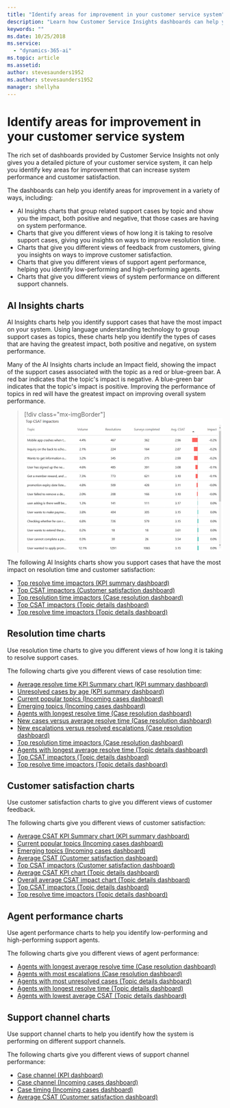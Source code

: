 ```yaml
---
title: "Identify areas for improvement in your customer service system"
description: "Learn how Customer Service Insights dashboards can help you identify areas for improvement in your customer service system."
keywords: ""
ms.date: 10/25/2018
ms.service:
  - "dynamics-365-ai"
ms.topic: article
ms.assetid: 
author: stevesaunders1952
ms.author: stevesaunders1952
manager: shellyha
---
```


# Identify areas for improvement in your customer service system

The rich set of dashboards provided by Customer Service Insights not only gives you a detailed picture of your customer service system, it can help you identify key areas for improvement that can increase system performance and customer satisfaction.

The dashboards can help you identify areas for improvement in a variety of ways, including:

* AI Insights charts that group related support cases by topic and show you the impact, both positive and negative, that those cases are having on system performance.
* Charts that give you different views of how long it is taking to resolve support cases, giving you insights on ways to improve resolution time.
* Charts that give you different views of feedback from customers, giving you insights on ways to improve customer satisfaction.
* Charts that give you different views of support agent performance, helping you identify low-performing and high-performing agents.
* Charts that give you different views of system performance on different support channels.

## AI Insights charts

AI Insights charts help you identify support cases that have the most impact on your system. Using language understanding technology to group support cases as topics, these charts help you identify the types of cases that are having the greatest impact, both positive and negative, on system performance.

Many of the AI Insights charts include an Impact field, showing the impact of the support cases associated with the topic as a red or blue-green bar. A red bar indicates that the topic's impact is negative. A blue-green bar indicates that the topic's impact is positive. Improving the performance of topics in red will have the greatest impact on improving overall system performance.

> [!div class="mx-imgBorder"]
> ![Top CSAT impactors](media/ai-csi-CSAT-impactors.png)

The following AI Insights charts show you support cases that have the most impact on resolution time and customer satisfaction:

* [Top resolve time impactors (KPI summary dashboard)](ai-csi-dash-kpi-summary.md#top-resolve-time-impactors-chart)
* [Top CSAT impactors (Customer satisfaction dashboard)](ai-csi-dash-CSAT.md#top-csat-impactors-chart)
* [Top resolution time impactors (Case resolution dashboard)](ai-csi-dash-case-resolution#top-resolution-time-impactors)
* [Top CSAT impactors (Topic details dashboard)](ai-csi-dash-topic-details.md#top-csat-impactors-chart)
* [Top resolve time impactors (Topic details dashboard)](ai-csi-dash-topic-details.md#top-resolve-time-impactors-chart)

## Resolution time charts

Use resolution time charts to give you different views of how long it is taking to resolve support cases.

The following charts give you different views of case resolution time:

* [Average resolve time KPI Summary chart (KPI summary dashboard)](ai-csi-dash-kpi-summary.md#kpi-summary-charts)
* [Unresolved cases by age (KPI summary dashboard)](ai-csi-dash-kpi-summary.md#unresolved-cases-by-age-chart)
* [Current popular topics (Incoming cases dashboard)](ai-csi-dash-incoming-cases.md#current-popular-topics-chart)
* [Emerging topics (Incoming cases dashboard)](ai-csi-dash-incoming-cases.md#emerging-topics-chart)
* [Agents with longest resolve time (Case resolution dashboard)](ai-csi-dash-case-resolutions.md#agents-with-longest-resolve-time-chart)
* [New cases versus average resolve time (Case resolution dashboard)](ai-csi-dash-case-resolutions.md#new-cases-versus-average-resolve-time-chart)
* [New escalations versus resolved escalations (Case resolution dashboard)](ai-csi-dash-case-resolutions.md#new-escalations-versus-resolved-escalations-chart)
* [Top resolution time impactors (Case resolution dashboard)](ai-csi-dash-case-resolution.md#top-resolution-time-impactors)
* [Agents with longest average resolve time (Topic details dashboard)](ai-csi-dash-topic-details.md#agents-with-longest-average-resolve-time-chart)
* [Top CSAT impactors (Topic details dashboard)](ai-csi-dash-topic-details.md#top-csat-impactors-chart)
* [Top resolve time impactors (Topic details dashboard)](ai-csi-dash-topic-details.md#top-resolve-time-impactors-chart)

## Customer satisfaction charts

Use customer satisfaction charts to give you different views of customer feedback.

The following charts give you different views of customer satisfaction:

* [Average CSAT KPI Summary chart (KPI summary dashboard)](ai-csi-dash-kpi-summary.md#kpi-summary-charts)
* [Current popular topics (Incoming cases dashboard)](ai-csi-dash-incoming-cases.md#current-popular-topics-chart)
* [Emerging topics (Incoming cases dashboard)](ai-csi-dash-incoming-cases.md#emerging-topics-chart)
* [Average CSAT (Customer satisfaction dashboard)](ai-csi-dash-CSAT.md#average-csat-chart)
* [Top CSAT impactors (Customer satisfaction dashboard)](ai-csi-dash-CSAT.md#top-csat-impactors-chart)
* [Average CSAT KPI chart (Topic details dashboard)](ai-csi-dash-topic-details.md#topic-details-KPI-charts)
* [Overall average CSAT impact chart (Topic details dashboard)](ai-csi-dash-topic-details#overall-average-impact-charts)
* [Top CSAT impactors (Topic details dashboard)](ai-csi-dash-topic-details.md#top-csat-impactors-chart)
* [Top resolve time impactors (Topic details dashboard)](ai-csi-dash-topic-details.md#top-resolve-time-impactors-chart)

## Agent performance charts

Use agent performance charts to help you identify low-performing and high-performing support agents.

The following charts give you different views of agent performance:

* [Agents with longest average resolve time (Case resolution dashboard)](ai-csi-dash-case-resolutions.md#agents-with-longest-average-resolve-time-chart)
* [Agents with most escalations (Case resolution dashboard)](ai-csi-dash-case-resolutions.md#agents-with-most-escalations-chart)
* [Agents with most unresolved cases (Topic details dashboard)](ai-csi-dash-topic-details.md#agents-with-most-unresolved-cases-chart)
* [Agents with longest resolve time (Topic details dashboard)](ai-csi-dash-topic-details.md#agents-with-longest-resolve-time-chart)
* [Agents with lowest average CSAT (Topic details dashboard)](ai-csi-dash-topic-details.md#agents-with-lowest-average-csat-chart)

## Support channel charts

Use support channel charts to help you identify how the system is performing on different support channels.

The following charts give you different views of support channel performance:

* [Case channel (KPI dashboard)](ai-csi-dash-kpi-summary.md#case-channels-chart)
* [Case channel (Incoming cases dashboard)](ai-csi-dash-incoming-cases.md#case-channels-chart)
* [Case timing (Incoming cases dashboard)](ai-csi-dash-incoming-cases.md#case-timing-chart)
* [Average CSAT (Customer satisfaction dashboard)](ai-csi-dash-CSAT.md#average-csat-chart)
